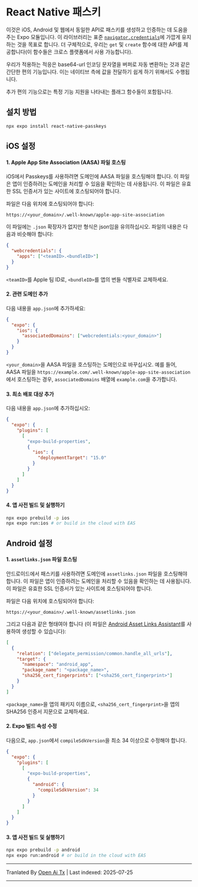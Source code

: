 # React Native 패스키

이것은 iOS, Android 및 웹에서 동일한 API로 패스키를 생성하고 인증하는 데 도움을 주는 Expo 모듈입니다. 이 라이브러리는 표준 [`navigator.credentials`](https://w3c.github.io/webappsec-credential-management/#framework-credential-management)에 가깝게 유지하는 것을 목표로 합니다. 더 구체적으로, 우리는 `get` 및 `create` 함수에 대한 API를 제공합니다(이 함수들은 크로스 플랫폼에서 사용 가능합니다).

우리가 적용하는 적응은 base64-url 인코딩 문자열을 버퍼로 자동 변환하는 것과 같은 간단한 편의 기능입니다. 이는 네이티브 측에 값을 전달하기 쉽게 하기 위해서도 수행됩니다.

추가 편의 기능으로는 특정 기능 지원을 나타내는 플래그 함수들이 포함됩니다.

## 설치 방법

```sh
npx expo install react-native-passkeys
```
## iOS 설정

#### 1. Apple App Site Association (AASA) 파일 호스팅

iOS에서 Passkeys를 사용하려면 도메인에 AASA 파일을 호스팅해야 합니다. 이 파일은 앱이 인증하려는 도메인을 처리할 수 있음을 확인하는 데 사용됩니다. 이 파일은 유효한 SSL 인증서가 있는 사이트에 호스팅되어야 합니다.

파일은 다음 위치에 호스팅되어야 합니다:


```
https://<your_domain>/.well-known/apple-app-site-association
```

이 파일에는 `.json` 확장자가 없지만 형식은 json임을 유의하십시오. 파일의 내용은 다음과 비슷해야 합니다:

```json
{
  "webcredentials": {
    "apps": ["<teamID>.<bundleID>"]
  }
}
```

`<teamID>`를 Apple 팀 ID로, `<bundleID>`를 앱의 번들 식별자로 교체하세요.

#### 2. 관련 도메인 추가

다음 내용을 `app.json`에 추가하세요:

```json
{
  "expo": {
    "ios": {
      "associatedDomains": ["webcredentials:<your_domain>"]
    }
  }
}
```
`<your_domain>`을 AASA 파일을 호스팅하는 도메인으로 바꾸십시오. 예를 들어, AASA 파일을 `https://example.com/.well-known/apple-app-site-association`에서 호스팅하는 경우, `associatedDomains` 배열에 `example.com`을 추가합니다.

#### 3. 최소 배포 대상 추가

다음 내용을 `app.json`에 추가하십시오:


```json
{
  "expo": {
    "plugins": [
      [
        "expo-build-properties",
        {
          "ios": {
            "deploymentTarget": "15.0"
          }
        }
      ]
    ]
  }
}
```

#### 4. 앱 사전 빌드 및 실행하기

```sh
npx expo prebuild -p ios
npx expo run:ios # or build in the cloud with EAS
```

## Android 설정

#### 1. `assetlinks.json` 파일 호스팅

안드로이드에서 패스키를 사용하려면 도메인에 `assetlinks.json` 파일을 호스팅해야 합니다. 이 파일은 앱이 인증하려는 도메인을 처리할 수 있음을 확인하는 데 사용됩니다. 이 파일은 유효한 SSL 인증서가 있는 사이트에 호스팅되어야 합니다.

파일은 다음 위치에 호스팅되어야 합니다:

```
https://<your_domain>/.well-known/assetlinks.json
```

그리고 다음과 같은 형태여야 합니다 (이 파일은 [Android Asset Links Assistant](https://developers.google.com/digital-asset-links/tools/generator)를 사용하여 생성할 수 있습니다):

```json
[
  {
    "relation": ["delegate_permission/common.handle_all_urls"],
    "target": {
      "namespace": "android_app",
      "package_name": "<package_name>",
      "sha256_cert_fingerprints": ["<sha256_cert_fingerprint>"]
    }
  }
]
```

`<package_name>`을 앱의 패키지 이름으로, `<sha256_cert_fingerprint>`을 앱의 SHA256 인증서 지문으로 교체하세요.

#### 2. Expo 빌드 속성 수정

다음으로, `app.json`에서 `compileSdkVersion`을 최소 34 이상으로 수정해야 합니다.

```json
{
  "expo": {
    "plugins": [
      [
        "expo-build-properties",
        {
          "android": {
            "compileSdkVersion": 34
          }
        }
      ]
    ]
  }
}
```

#### 3. 앱 사전 빌드 및 실행하기

```sh
npx expo prebuild -p android
npx expo run:android # or build in the cloud with EAS
```


---

Tranlated By [Open Ai Tx](https://github.com/OpenAiTx/OpenAiTx) | Last indexed: 2025-07-25

---